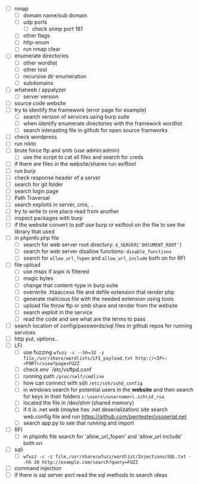 
- [ ] nmap
	- [ ] domain name/sub domain
	- [ ] udp ports
		- [ ] check snmp port 161
	- [ ] other flags
	- [ ] http-enum
	- [ ] run nmap clear 
- [ ] enumerate directories  
	- [ ] other wordlist
	- [ ] other tool
	- [ ]  recursive dir enumeration
	- [ ] subdomains
- [ ] whatweb / appalyzer
	- [ ] server version
- [ ] source code website
- [ ] try to identify the framework (error page for example)
	- [ ] search version of services using burp suite
	- [ ] when identify enumerate directories  with the framework wordlist
	- [ ] search interasting file in github for open source framworks 
- [ ] check wordpress
- [ ] run nikto
- [ ] brute force ftp and smb (use admin:admin)
	- [ ] use the script to cat all files and search for creds
- [ ] if there are files in the website/shares run exiftool
- [ ] run burp
- [ ] check response header of a server
- [ ] search for git folder
- [ ] search login page
- [ ] Path Traversal
- [ ] search exploits in server, cms, ..
- [ ] try to write to one place read from another
- [ ] inspect packages with burp
- [ ] if the website convert to pdf use burp or exiftool on the file to see the library that used
- [ ] in phpinfo.php file 
	- [ ] search for web server root directory: ```$_SERVER['DOCUMENT_ROOT']```
	- [ ] search for web server disallow functions: ```disable_functions```
	- [ ] search for `allow_url_fopen` and `allow_url_include` both on for RFI
- [ ] file upload
	- [ ] use mspx if aspx is filtered
	- [ ] magic bytes
	- [ ]  change that content-type in burp suite
	- [ ] overwrite .htaaccess file and defile extension that render php
	- [ ] generate malicious file with the needed extension using tools  
	- [ ] upload file throw ftp or smb share and render from the website
	- [ ] search exploit in the service
	- [ ] read the code and see what are the terms to pass 
- [ ] search location of config/passwords/sql files in github repos for running services
- [ ] http put, options..
- [ ] LFI
	- [ ] use fuzzing `wfuzz -c --hh=32 -z file,/usr/share/wordlists/LFI_payload.txt http://<IP>:<PORT>/view?page=FUZZ `
	- [ ] check env `/etc/vsftpd.conf
	- [ ] running path `/proc/self/cmdline`
	- [ ] how can connect with ssh `/etc/ssh/sshd_config`
	- [ ] in windows search for potential users in the **website** and then search for keys in their folders `c:\users\<username>\.ssh\id_rsa`
	- [ ] located the file in /dev/shm (shared memory)
	- [ ] if it is .net web (maybe has .net deserialization) site search web.config file and run https://github.com/pwntester/ysoserial.net
	- [ ] search app.py to see that running and import
- [ ] RFI
	- [ ] in phpinfo file search for 'allow_url_fopen' and 'allow_url include' both on
- [ ] sqli
	- [ ] `wfuzz -c -z file,/usr/share/wfuzz/wordlist/Injections/SQL.txt --hh 28 http://example.com/search?query=FUZZ`
- [ ] command injection
- [ ] if there is sql server port read the sql methods to search ideas
